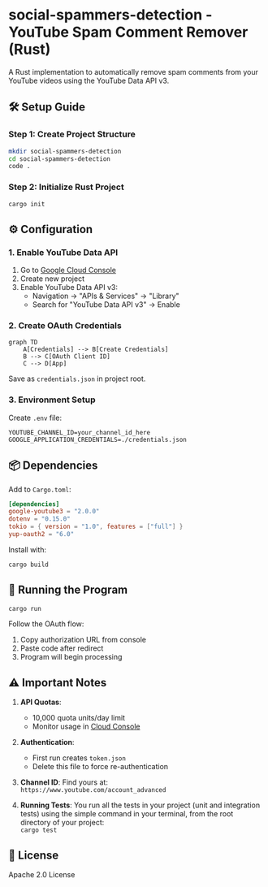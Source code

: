 # social-spammers-detection - YouTube Spam Comment Remover (Rust)

A Rust implementation to automatically remove spam comments from your YouTube videos using the YouTube Data API v3.

## 🛠️ Setup Guide

### Step 1: Create Project Structure
```bash
mkdir social-spammers-detection
cd social-spammers-detection
code .
```

### Step 2: Initialize Rust Project
```bash
cargo init
```

## ⚙️ Configuration

### 1. Enable YouTube Data API
1. Go to [Google Cloud Console](https://console.cloud.google.com/)
2. Create new project
3. Enable YouTube Data API v3:
   - Navigation → "APIs & Services" → "Library"
   - Search for "YouTube Data API v3" → Enable

### 2. Create OAuth Credentials
```mermaid
graph TD
    A[Credentials] --> B[Create Credentials]
    B --> C[OAuth Client ID]
    C --> D[App]
```

Save as `credentials.json` in project root.

### 3. Environment Setup
Create `.env` file:
```env
YOUTUBE_CHANNEL_ID=your_channel_id_here
GOOGLE_APPLICATION_CREDENTIALS=./credentials.json
```

## 📦 Dependencies
Add to `Cargo.toml`:
```toml
[dependencies]
google-youtube3 = "2.0.0"
dotenv = "0.15.0"
tokio = { version = "1.0", features = ["full"] }
yup-oauth2 = "6.0"
```

Install with:
```bash
cargo build
```

## 🚀 Running the Program
```bash
cargo run
```

Follow the OAuth flow:
1. Copy authorization URL from console
2. Paste code after redirect
3. Program will begin processing

## ⚠️ Important Notes
1. **API Quotas**: 
   - 10,000 quota units/day limit
   - Monitor usage in [Cloud Console](https://console.cloud.google.com/apis/dashboard)

2. **Authentication**:
   - First run creates `token.json`
   - Delete this file to force re-authentication

3. **Channel ID**:
   Find yours at:  
   `https://www.youtube.com/account_advanced`

4. **Running Tests**:
   You run all the tests in your project (unit and integration tests) using the simple command in your terminal, from the root directory of your project:  
   `cargo test`

## 📄 License
Apache 2.0 License 
